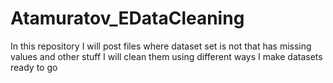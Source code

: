 # Atamuratov_EDataCleaning
In this repository I will post files where dataset set is not that has missing values and other stuff I will clean them using different ways I make datasets ready to go
